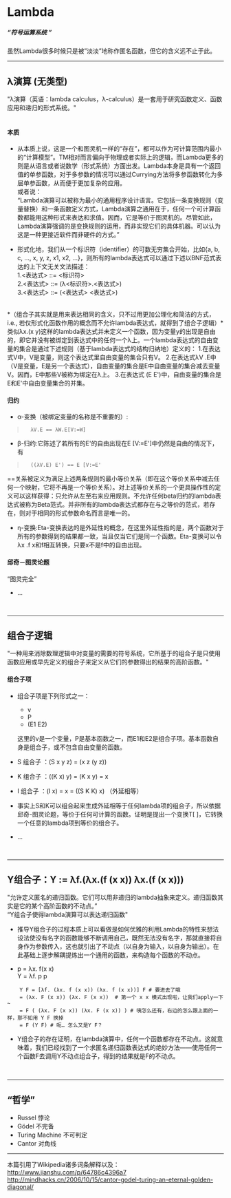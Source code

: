 # Lambda 
##### *“符号运算系统 ”* 
 
虽然Lambda很多时候只是被”淡淡”地称作匿名函数，但它的含义远不止于此。  


---

## λ演算 (无类型)

"λ演算（英语：lambda calculus，λ-calculus）是一套用于研究函数定义、函数应用和递归的形式系统。"  
<br>
#### 本质

- 从本质上说，这是一个和图灵机一样的“存在”，都可以作为可计算范围内最小的“计算模型”。TM相对而言偏向于物理或者实际上的逻辑，而Lambda更多的则是从语言或者说数学（形式系统）方面出发。Lambda本身是具有一个返回值的单参函数，对于多参数的情况可以通过Currying方法将多参函数转化为多层单参函数，从而便于更加复杂的应用。  
或者说：   
 “Lambda演算可以被称为最小的通用程序设计语言。它包括一条变换规则（变量替换）和一条函数定义方式，Lambda演算之通用在于，任何一个可计算函数都能用这种形式来表达和求值。因而，它是等价于图灵机的。尽管如此，Lambda演算强调的是变换规则的运用，而非实现它们的具体机器。可以认为这是一种更接近软件而非硬件的方式。”  
	
- 形式化地，我们从一个标识符（identifier）的可数无穷集合开始，比如{a, b, c, ..., x, y, z, x1, x2, ...}，则所有的lambda表达式可以通过下述以BNF范式表达的上下文无关文法描述：  
1.<表达式> ::= <标识符>  
2.<表达式> ::= (λ<标识符>.<表达式>)  
3.<表达式> ::= (<表达式> <表达式>)  
<br>
*（组合子其实就是用来表达相同的含义，只不过用更加公理化和简洁的方式，i.e., 若仅形式化函数作用的概念而不允许lambda表达式，就得到了组合子逻辑）*  
类似λx.(x y)这样的lambda表达式并未定义一个函数，因为变量y的出现是自由的，即它并没有被绑定到表达式中的任何一个λ上。一个lambda表达式的自由变量的集合是通过下述规则（基于lambda表达式的结构归纳地）定义的：  
1.在表达式V中，V是变量，则这个表达式里自由变量的集合只有V。  
2.在表达式λV .E中（V是变量，E是另一个表达式），自由变量的集合是E中自由变量的集合减去变量V。因而，E中那些V被称为绑定在λ上。  
3.在表达式 (E E')中，自由变量的集合是E和E'中自由变量集合的并集。

#### 归约 
- α-变换（被绑定变量的名称是不重要的）:  
>		λV.E == λW.E[V:=W]
- β-归约:它陈述了若所有的E'的自由出现在E [V:=E']中仍然是自由的情况下，有
> 		((λV.E) E') == E [V:=E' 
==关系被定义为满足上述两条规则的最小等价关系（即在这个等价关系中减去任何一个映射，它将不再是一个等价关系）。对上述等价关系的一个更具操作性的定义可以这样获得：只允许从左至右来应用规则。不允许任何beta归约的lambda表达式被称为Beta范式。并非所有的lambda表达式都存在与之等价的范式，若存在，则对于相同的形式参数命名而言是唯一的。
- η-变换:Eta-变换表达的是外延性的概念，在这里外延性指的是，两个函数对于所有的参数得到的结果都一致，当且仅当它们是同一个函数。Eta-变换可以令λx .f x和f相互转换，只要x不是f中的自由出现。

 

#### 邱奇－图灵论题
“图灵完全”

- ...

<br>

---

## 组合子逻辑
"一种用来消除数理逻辑中对变量的需要的符号系统，它所基于的组合子是只使用函数应用或早先定义的组合子来定义从它们的参数得出的结果的高阶函数。"

#### 组合子项
- 组合子项是下列形式之一：  
	- v  
	- P  
	- (E1 E2)  
	
	这里的v是一个变量，P是基本函数之一，而E1和E2是组合子项。基本函数自身是组合子，或不包含自由变量的函数。

- S 组合子 ：(S x y z) = (x z (y z))
- K 组合子 ：((K x) y) = (K x y) = x

- I 组合子 ：(I x) = x = ((S K K) x)  （外延相等）

- 事实上S和K可以组合起来生成外延相等于任何lambda项的组合子，所以依据邱奇-图灵论题，等价于任何可计算的函数。证明是提出一个变换T[ ]，它转换一个任意的lambda项到等价的组合子。

- ...

<br>

---

## Y组合子：Y := λf.(λx.(f (x x)) λx.(f (x x)))
"允许定义匿名的递归函数。它们可以用非递归的lambda抽象来定义。递归函数其实是它的某个高阶函数的不动点。”  
“Y组合子使得lambda演算可以表达递归函数"

- 推导Y组合子的过程本质上可以看做是如何优雅的利用Lambda的特性来想法设法使没有名字的函数能够不断调用自己，既然无法没有名字，那就直接将自身作为参数传入，这也就引出了不动点（以自身为输入，以自身为输出）。在此基础上逐步解耦提炼出一个通用的函数，来构造每个函数的不动点。
 
- p = λx. f(x x)  
Y = λf. p p
>
		Y F = [λf. (λx. f (x x)) (λx. f (x x))] F # 要进去了哦
		= (λx. F (x x)) (λx. F (x x))  # 第一个 x x 模式出现啦，让我们apply一下~
    	= F ( (λx. F (x x)) (λx. F (x x)) ) # 咦怎么还有，右边的怎么跟上面的一样，那不如用 Y F 换掉
    	= F (Y F) # 呃… 怎么又是Y F？

- Y组合子的存在证明，在lambda演算中，任何一个函数都存在不动点。这就意味着，我们已经找到了一个求匿名递归函数表达式的绝妙方法——使用任何一个函数F去调用Y不动点组合子，得到的结果就是F的不动点。
<br>


---
## “哲学”

- Russel 悖论
- Gödel 不完备
- Turing Machine 不可判定
- Cantor 对角线

---
本篇引用了Wikipedia诸多词条解释以及：  
http://www.jianshu.com/p/64786c4396a7  
http://mindhacks.cn/2006/10/15/cantor-godel-turing-an-eternal-golden-diagonal/
